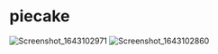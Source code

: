 # piecake

![Screenshot_1643102971](https://user-images.githubusercontent.com/82645322/150949916-cb8425c2-a636-4bee-bb57-219b2f10089c.png)
![Screenshot_1643102860](https://user-images.githubusercontent.com/82645322/150949565-6ee21948-ce66-49cb-8275-83c5748beea7.png)
